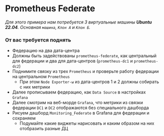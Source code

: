 # Prometheus Federate

_Для этого примера нам потребуется 3 виртуальные машины **Ubuntu 22.04**. Основная `машина`, `Клон А` и `Клон Б`._

### От вас требуется поднять
 - Федерацию на два дата-центра
 - Должны быть задействованы `prometheus-federate`, как центральный для федерации и два для дата-центров (`prometheus-dc1` и `prometheus-dc2`)
 - Поднимите связку из трех `Prometheus` и проверьте работу федерации на центральном `Prometheus`
   - При этом `Node Exporter-ы` из дата-центров 1 и 2 должны собирать с них метрики
 - Далее прописываем федерацию, как `Data Source` в настройках `Grafana`
 - Далее смотрим на веб-морде `Grafana`, что метрики из связки федерации `DC1` и `DC2` отображаются без специального дашборда
 - Рисуем дашборд `Monitoring_Federate` в Grafana для федерации и сохраняем
   - Подумайте какие виджеты нарисовать и каким образом на них отобразить разные ДЦ
